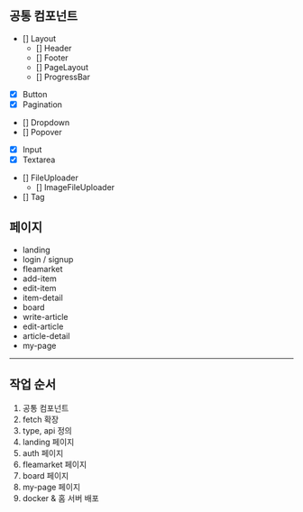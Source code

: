## 공통 컴포넌트

- [] Layout
  - [] Header
  - [] Footer
  - [] PageLayout
  - [] ProgressBar
- [x] Button
- [x] Pagination
- [] Dropdown
- [] Popover
- [x] Input
- [x] Textarea
- [] FileUploader
  - [] ImageFileUploader
- [] Tag

## 페이지

- landing
- login / signup
- fleamarket
- add-item
- edit-item
- item-detail
- board
- write-article
- edit-article
- article-detail
- my-page

---

## 작업 순서

1. 공통 컴포넌트
2. fetch 확장
3. type, api 정의
4. landing 페이지
5. auth 페이지
6. fleamarket 페이지
7. board 페이지
8. my-page 페이지
9. docker & 홈 서버 배포
